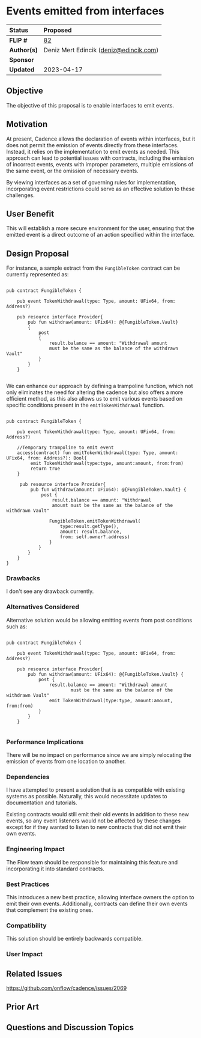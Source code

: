 # Events emitted from interfaces

| Status        | Proposed                                             |
:-------------- |:---------------------------------------------------- | 
| **FLIP #**    | [82](https://github.com/onflow/flips/pull/82/)       | 
| **Author(s)** | Deniz Mert Edincik (deniz@edincik.com)               | 
| **Sponsor**   |                                                      | 
| **Updated**   | 2023-04-17                                           | 

## Objective

The objective of this proposal is to enable interfaces to emit events.

## Motivation

At present, Cadence allows the declaration of events within interfaces, but it
does not permit the emission of events directly from these interfaces. Instead,
it relies on the implementation to emit events as needed.  This approach can
lead to potential issues with contracts, including the emission of incorrect
events, events with improper parameters, multiple emissions of the same event,
or the omission of necessary events. 

By viewing interfaces as a set of governing rules for implementation,
incorporating event restrictions could serve as an effective solution to these
challenges.

## User Benefit

This will establish a more secure environment for the user, ensuring that the
emitted event is a direct outcome of an action specified within the interface.

## Design Proposal

For instance, a sample extract from the `FungibleToken` contract can be currently
represented as:


```cadence 

pub contract FungibleToken {
   
    pub event TokenWithdrawal(type: Type, amount: UFix64, from: Address?)
   
    pub resource interface Provider{ 
        pub fun withdraw(amount: UFix64): @{FungibleToken.Vault} 
        { 
            post 
            { 
                result.balance == amount: "Withdrawal amount 
                must be the same as the balance of the withdrawn Vault" 
            } 
        } 
    }
 
```

We can enhance our approach by defining a trampoline function, which not only
eliminates the need for altering the cadence but also offers a more efficient
method, as this also allows us to emit various events based on specific conditions
present in the `emitTokenWithdrawal` function.



```cadence 

pub contract FungibleToken {
   
    pub event TokenWithdrawal(type: Type, amount: UFix64, from: Address?)
    
    //Temporary trampoline to emit event 
    access(contract) fun emitTokenWithdrawal(type: Type, amount: UFix64, from: Address?): Bool{ 
         emit TokenWithdrawal(type:type, amount:amount, from:from) 
         return true 
    }

     pub resource interface Provider{ 
         pub fun withdraw(amount: UFix64): @{FungibleToken.Vault} { 
             post { 
                 result.balance == amount: "Withdrawal
                 amount must be the same as the balance of the withdrawn Vault"
                
                FungibleToken.emitTokenWithdrawal(
                    type:result.getType(),
                    amount: result.balance, 
                    from: self.owner?.address) 
                } 
            } 
        } 
    }
}
```


### Drawbacks

I don't see any drawback currently. 


### Alternatives Considered

Alternative solution would be allowing emitting events from post conditions such
as:

```cadence 

pub contract FungibleToken {
   
    pub event TokenWithdrawal(type: Type, amount: UFix64, from: Address?)
   
    pub resource interface Provider{ 
        pub fun withdraw(amount: UFix64): @{FungibleToken.Vault} { 
            post { 
                result.balance == amount: "Withdrawal amount
                        must be the same as the balance of the withdrawn Vault" 
                emit TokenWithdrawal(type:type, amount:amount, from:from) 
            } 
        } 
    }
 
```


### Performance Implications

There will be no impact on performance since we are simply relocating the
emission of events from one location to another.


### Dependencies

I have attempted to present a solution that is as compatible with existing
systems as possible. Naturally, this would necessitate updates to documentation
and tutorials.

Existing contracts would still emit their old events in addition to these new events, so any event listeners would not be affected by these changes except for if they wanted to listen to new contracts that did not emit their own events.
### Engineering Impact

The Flow team should be responsible for maintaining this feature and
incorporating it into standard contracts.

### Best Practices

This introduces a new best practice, allowing interface owners the option to
emit their own events. Additionally, contracts can define their own events that
complement the existing ones.

### Compatibility

This solution should be entirely backwards compatible.

### User Impact


## Related Issues

https://github.com/onflow/cadence/issues/2069

## Prior Art


## Questions and Discussion Topics

